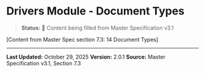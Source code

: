 # Drivers Module - Document Types

> **Status:** 🔄 Content being filled from Master Specification v3.1

[Content from Master Spec section 7.3: 14 Document Types]

---

**Last Updated:** October 29, 2025
**Version:** 2.0.1
**Source:** Master Specification v3.1, Section 7.3
